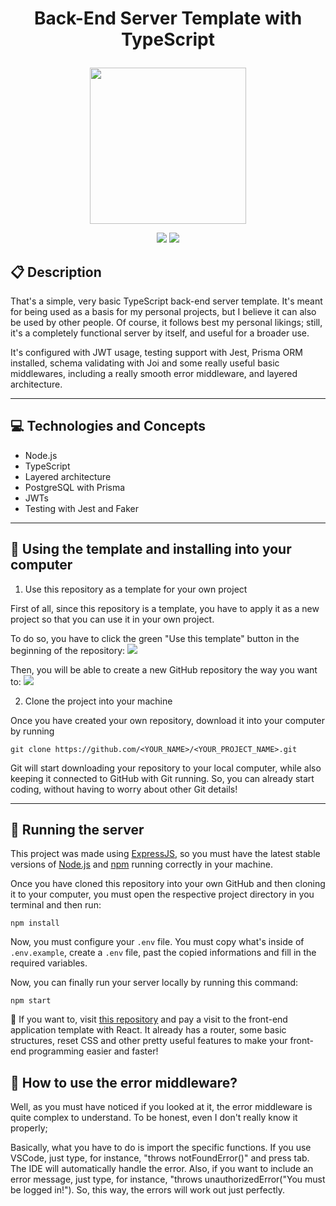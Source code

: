 # <p align = "center"> Back-End Server Template with TypeScript </p>

<p align="center">
   <img src="https://cdn-icons-png.flaticon.com/512/5968/5968381.png" width="250px"/>
</p>

<p align = "center">
   <img src="https://img.shields.io/badge/author-adnanbezerra-4dae71?style=flat-square" />
   <img src="https://img.shields.io/github/languages/count/adnanbezerra/backend-typescript?color=4dae71&style=flat-square" />
</p>


##  :clipboard: Description

That's a simple, very basic TypeScript back-end server template. It's meant for being used as a basis for my personal projects, but I believe it can also
be used by other people. Of course, it follows best my personal likings; still, it's a completely functional server by itself, and  useful
for a broader use.

It's configured with JWT usage, testing support with Jest, Prisma ORM installed, schema validating with Joi and some really useful basic middlewares, including
a really smooth error middleware, and layered architecture.

***

## :computer:	 Technologies and Concepts

- Node.js
- TypeScript
- Layered architecture
- PostgreSQL with Prisma
- JWTs
- Testing with Jest and Faker

***

## :book: Using the template and installing into your computer

   1. Use this repository as a template for your own project
   
   First of all, since this repository is a template, you have to apply it as a new project so that you can use it in your own project.
   
   To do so, you have to click the green "Use this template" button in the beginning of the repository:
   <img src="https://i.imgur.com/iOTkP4R.png" />
   
   Then, you will be able to create a new GitHub repository the way you want to:
   <img src="https://i.imgur.com/uqXGYM5.png" />
   
   2. Clone the project into your machine
   
   Once you have created your own repository, download it into your computer by running
   
   ```
   git clone https://github.com/<YOUR_NAME>/<YOUR_PROJECT_NAME>.git
   ```
   
   Git will start downloading your repository to your local computer, while also keeping it connected to GitHub with Git running. So, you can already start
   coding, without having to worry about other Git details!

***

## 🏁 Running the server

This project was made using [ExpressJS](https://github.com/expressjs/express), so you must have the latest stable versions of 
[Node.js](https://nodejs.org/en/download/) and [npm](https://www.npmjs.com/) running correctly in your machine.

Once you have cloned this repository into your own GitHub and then cloning it to your computer, you must open the respective project directory in you terminal
and then run:

```
npm install
```

Now, you must configure your `.env` file. You must copy what's inside of `.env.example`, create a `.env` file, past the copied informations and fill in the required
variables.

Now, you can finally run your server locally by running this command:
```
npm start
```

:stop_sign: If you want to, visit [this repository](https://github.com/adnanbezerra/template-frontend) and pay a visit to the front-end application template with
React. It already has a router, some basic structures, reset CSS and other pretty useful features to make your front-end programming easier and faster!

## :thinking: How to use the error middleware?

Well, as you must have noticed if you looked at it, the error middleware is quite complex to understand. To be honest, even I don't really know it properly;

Basically, what you have to do is import the specific functions. If you use VSCode, just type, for instance, "throws notFoundError()" and press tab. 
The IDE will automatically handle the error. Also, if you want to include an error message, just type, for instance, "throws unauthorizedError("You must be logged in!").
So, this way, the errors will work out just perfectly.